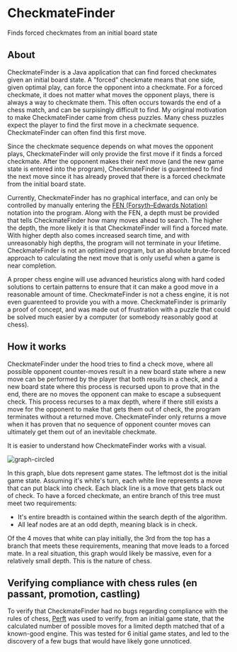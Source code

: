 # CheckmateFinder
Finds forced checkmates from an initial board state

## About
CheckmateFinder is a Java application that can find forced checkmates given an initial board state. A "forced" checkmate means that one side, given optimal play, can force the opponent into a checkmate. For a forced checkmate, it does not matter what moves the opponent plays, there is always a way to checkmate them. This often occurs towards the end of a chess match, and can be surpisingly difficult to find. My original motivation to make CheckmateFinder came from chess puzzles. Many chess puzzles expect the player to find the first move in a checkmate sequence. CheckmateFinder can often find this first move.

Since the checkmate sequence depends on what moves the opponent plays, CheckmateFinder will only provide the first move if it finds a forced checkmate. After the opponent makes their next move (and the new game state is entered into the program), CheckmateFinder is guarenteed to find the next move since it has already proved that there is a forced checkmate from the initial board state.

Currently, CheckmateFinder has no graphical interface, and can only be controlled by manually entering the [FEN (Forsyth–Edwards Notation)](https://en.wikipedia.org/wiki/Forsyth%E2%80%93Edwards_Notation) notation into the program. Along with the FEN, a depth must be provided that tells CheckmateFinder how many moves ahead to search. The higher the depth, the more likely it is that CheckmateFinder will find a forced mate. With higher depth also comes increased search time, and with unreasonably high depths, the program will not terminate in your lifetime. CheckmateFinder is not an optimized program, but an absolute brute-forced approach to calculating the next move that is only useful when a game is near completion.

A proper chess engine will use advanced heuristics along with hard coded solutions to certain patterns to ensure that it can make a good move in a reasonable amount of time. CheckmateFinder is not a chess engine, it is not even guarenteed to provide you with a move. CheckmateFinder is primarily a proof of concept, and was made out of frustration with a puzzle that could be solved much easier by a computer (or somebody reasonably good at chess).

## How it works
CheckmateFinder under the hood tries to find a check move, where all possible opponent counter-moves result in a new board state where a new move can be performed by the player that both results in a check, and a new board state where this process is recursed upon to prove that in the end, there are no moves the opponent can make to escape a subsequent check. This process recurses to a max depth, where if there still exists a move for the opponent to make that gets them out of check, the program terminates without a returned move. CheckmateFinder only returns a move when it has proven that no sequence of opponent counter moves can ultimately get them out of an inevitable checkmate.

It is easier to understand how CheckmateFinder works with a visual.

![graph-circled](https://user-images.githubusercontent.com/38389408/224877188-a0a8117e-5000-47ee-9737-00dfb445b727.png)


In this graph, blue dots represent game states. The leftmost dot is the initial game state. Assuming it's white's turn, each white line represents a move that can put black into check. Each black line is a move that gets black out of check. To have a forced checkmate, an entire branch of this tree must meet two requirements:
- It's entire breadth is contained within the search depth of the algorithm.
- All leaf nodes are at an odd depth, meaning black is in check.

Of the 4 moves that white can play initially, the 3rd from the top has a branch that meets these requirements, meaning that move leads to a forced mate. In a real situation, this graph would likely be massive, even for a relatively small depth. This is the nature of chess.

## Verifying compliance with chess rules (en passant, promotion, castling)
To verify that CheckmateFinder had no bugs regarding compliance with the rules of chess, [Perft](https://www.chessprogramming.org/Perft) was used to verify, from an initial game state, that the calculated number of possible moves for a limited depth matched that of a known-good engine. This was tested for 6 initial game states, and led to the discovery of a few bugs that would have likely gone unnoticed. 
